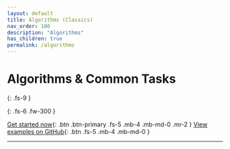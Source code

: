 ```yaml
---
layout: default
title: Algorithms (Classics)
nav_order: 100
description: "Algorithms"
has_children: true
permalink: /algorithms
---
```


# Algorithms & Common Tasks
{: .fs-9 }


{: .fs-6 .fw-300 }

[Get started now](/data-structures-and-algorithms/big-o-notation){: .btn .btn-primary .fs-5 .mb-4 .mb-md-0 .mr-2 } [View examples on GitHub](https://github.com/Iretha/data-structures-and-algorithms){: .btn .fs-5 .mb-4 .mb-md-0 }

---

